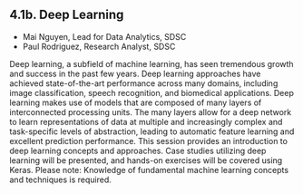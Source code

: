 ## 4.1b. Deep Learning 
* Mai Nguyen, Lead for Data Analytics, SDSC 
* Paul Rodriguez, Research Analyst, SDSC 

Deep learning, a subfield of machine learning, has seen tremendous growth and success in the past few years. Deep learning approaches have achieved state-of-the-art performance across many domains, including image classification, speech recognition, and biomedical applications. Deep learning makes use of models that are composed of many layers of interconnected processing units. The many layers allow for a deep network to learn representations of data at multiple and increasingly complex and task-specific levels of abstraction, leading to automatic feature learning and excellent prediction performance. This session provides an introduction to deep learning concepts and approaches. Case studies utilizing deep learning will be presented, and hands-on exercises will be covered using Keras. Please note: Knowledge of fundamental machine learning concepts and techniques is required.
